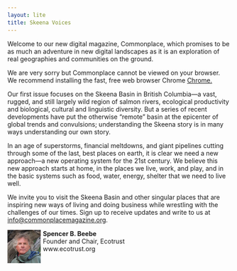 ```yaml
---
layout: lite
title: Skeena Voices
---
```


Welcome to our new digital magazine, Commonplace, which promises to be as much an adventure in new digital landscapes as it is an exploration of real geographies and communities on the ground.

We are very sorry but Commonplace cannot be viewed on your browser. We recommend installing the fast, free web browser Chrome <a href="https://www.google.com/intl/en/chrome/browser/">Chrome.</a>

Our first issue focuses on the Skeena Basin in British Columbia—a vast, rugged, and still largely wild region of salmon rivers, ecological productivity and biological, cultural and linguistic diversity. But a series of recent developments have put the otherwise “remote” basin at the epicenter of global trends and convulsions; understanding the Skeena story is in many ways understanding our own story.

In an age of superstorms, financial meltdowns, and giant pipelines cutting through some of the last, best places on earth, it is clear we need a new approach—a new operating system for the 21st century. We believe this new approach starts at home, in the places we live, work, and play, and in the basic systems such as food, water, energy, shelter that we need to live well.

We invite you to visit the Skeena Basin and other singular places that are inspiring new ways of living and doing business while wrestling with the challenges of our times. Sign up to receive updates and write to us at <a href="mailto:info@commonplacemagazine.org">info@commonplacemagazine.org</a>.




<p><img alt="" src="assets/themes/skeena/img/contributor-headshots/Spencer.jpg" class="img-circle" style="float: left; margin-right: 5px; width: 75px;"> <strong>Spencer B. Beebe</strong><br>Founder and Chair, Ecotrust<br>www.ecotrust.org</p>
